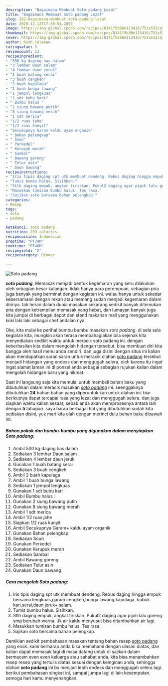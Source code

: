 ```yaml
---
description: "Bagaimana Membuat Soto padang Lezat"
title: "Bagaimana Membuat Soto padang Lezat"
slug: 282-bagaimana-membuat-soto-padang-lezat
date: 2020-12-12T17:30:54.209Z
image: https://img-global.cpcdn.com/recipes/8141f5b98e113416/751x532cq70/soto-padang-foto-resep-utama.jpg
thumbnail: https://img-global.cpcdn.com/recipes/8141f5b98e113416/751x532cq70/soto-padang-foto-resep-utama.jpg
cover: https://img-global.cpcdn.com/recipes/8141f5b98e113416/751x532cq70/soto-padang-foto-resep-utama.jpg
author: Ruth Coleman
ratingvalue: 5
reviewcount: 13
recipeingredient:
- "500 kg daging has dalam"
- "3 lembar Daun salam"
- "4 lembar daun jeruk"
- "1 buah batang serai"
- "3 buah cengkeh"
- "2 buah kapulaga"
- "1 buah bunga lawang"
- "1 jempol lengkuas"
- "1 sdt bubu kari"
- " Bumbu halus "
- "2 siung bawang putih"
- "8 siung bawang merah"
- "1 sdt merica"
- "1/2 ruas jahe"
- "1/2 ruas kunyit"
- "Secukupnya Garam kaldu ayam organik"
- " Bahan pelengkap"
- " Soun"
- " Perkedel"
- " Kerupuk merah"
- " Sambal"
- " Bawang goreng"
- " Telur asin"
- " Daun bawang"
recipeinstructions:
- "Iris tipis daging spt utk membuat dendeng. Rebus daging hingga empuk bersama lengkuas,garam cengkeh,bunga lawang,kapulaga, bubuk kari,serai,daun jeruk+ salam."
- "Tumis bumbu halus. Sisihkan."
- "Stlh daging empuk, angkat tiriskan. Pukul2 daging agar pipih lalu goreng smp berubah warna. Jk air kaldu menyusut bisa ditambahkan air lagi."
- "Masukkan tumisan bumbu halus. Tes rasa."
- "Sajikan soto bersama bahan pelengkap."
categories:
- Resep
tags:
- soto
- padang

katakunci: soto padang 
nutrition: 299 calories
recipecuisine: Indonesian
preptime: "PT34M"
cooktime: "PT40M"
recipeyield: "2"
recipecategory: Dinner

---
```



![Soto padang](https://img-global.cpcdn.com/recipes/8141f5b98e113416/751x532cq70/soto-padang-foto-resep-utama.jpg)

<b><i>soto padang</i></b>, Memasak menjadi bentuk kegemaran yang seru dilakukan oleh sebagian besar kalangan. tidak hanya para perempuan, sebagian pria juga banyak yang berminat dengan kegiatan ini. walau hanya untuk sekedar kebersamaan dengan rekan atau memang sudah menjadi kegemaran dalam dirinya. tak heran dalam dunia masakan sekarang sedikit banyak ditemukan pria dengan ketrampilan memasak yang hebat, dan lumayan banyak juga kita jumpai di berbagai depot dan stand makanan mall yang menggunakan koki laki laki sebagai chef andalan nya.



Oke, kita mulai ke perihal bumbu bumbu masakan <i>soto padang</i>. di sela sela kegiatan kita, mungkin akan terasa membahagiakan bila sejenak kita menyediakan sedikit waktu untuk meracik soto padang ini. dengan keberhasilan kita dalam mengolah hidangan tersebut, bisa membuat diri kita bangga oleh hasil menu anda sendiri. dan juga disini dengan situs ini kalian akan mendapatkan saran saran untuk meracik olahan <u>soto padang</u> tersebut menjadi hidangan yang endess dan menggugah selera, oleh karena itu ingat ingat alamat laman ini di ponsel anda sebagai sebagian rujukan kalian dalam mengolah hidangan baru yang nikmat.


Saat ini langsung saja kita memulai untuk membeli bahan baku yang dibutuhkan dalam meracik masakan <u><i>soto padang</i></u> ini. seenggaknya dibutuhkan <b>24</b> bahan bahan yang diperuntuk kan untuk olahan ini. biar berikutnya dapat tercapai rasa yang lezat dan menggugah selera. dan juga siapkan waktu kalian sesaat, sebab anda akan memprosesnya antara lain dengan <b>5</b> tahapan. saya harap berbagai hal yang dibutuhkan sudah kita sediakan disini, yuk mari kita olah dengan merinci dulu bahan baku dibawah ini.

<!--inarticleads1-->

##### Bahan pokok dan bumbu-bumbu yang digunakan dalam menyiapkan Soto padang:

1. Ambil 500 kg daging has dalam
1. Sediakan 3 lembar Daun salam
1. Sediakan 4 lembar daun jeruk
1. Gunakan 1 buah batang serai
1. Sediakan 3 buah cengkeh
1. Ambil 2 buah kapulaga
1. Ambil 1 buah bunga lawang
1. Sediakan 1 jempol lengkuas
1. Gunakan 1 sdt bubu kari
1. Ambil  Bumbu halus :
1. Gunakan 2 siung bawang putih
1. Gunakan 8 siung bawang merah
1. Ambil 1 sdt merica
1. Ambil 1/2 ruas jahe
1. Siapkan 1/2 ruas kunyit
1. Ambil Secukupnya Garam+ kaldu ayam organik
1. Gunakan  Bahan pelengkap:
1. Sediakan  Soun
1. Gunakan  Perkedel
1. Gunakan  Kerupuk merah
1. Sediakan  Sambal
1. Ambil  Bawang goreng
1. Sediakan  Telur asin
1. Gunakan  Daun bawang




<!--inarticleads2-->

##### Cara mengolah Soto padang:

1. Iris tipis daging spt utk membuat dendeng. Rebus daging hingga empuk bersama lengkuas,garam cengkeh,bunga lawang,kapulaga, bubuk kari,serai,daun jeruk+ salam.
1. Tumis bumbu halus. Sisihkan.
1. Stlh daging empuk, angkat tiriskan. Pukul2 daging agar pipih lalu goreng smp berubah warna. Jk air kaldu menyusut bisa ditambahkan air lagi.
1. Masukkan tumisan bumbu halus. Tes rasa.
1. Sajikan soto bersama bahan pelengkap.




Demikian sedikit pembahasan masakan tentang bahan resep <u>soto padang</u> yang enak. kami berharap anda bisa memahami dengan ulasan diatas, dan kalian dapat memasak lagi di masa datang untuk di sajikan dalam bermacam even even keluarga atau sahabat anda. kita bisa menambahkan resep resep yang tertulis diatas sesuai dengan keinginan anda, sehingga olahan <b>soto padang</b> ini bs menjadi lebih endess dan menggugah selera lagi. berikut pembahasan singkat ini, sampai jumpa lagi di lain kesempatan. semoga hari kamu menyenangkan.
